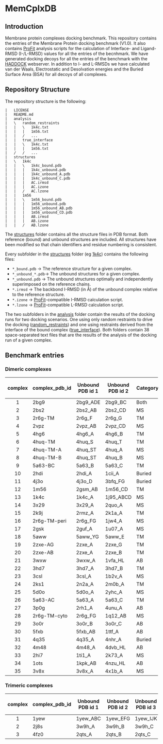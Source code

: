 # MemCplxDB

## Introduction

Membrane protein complexes docking benchmark. This repository contains the
entries of the Membrane Protein docking benchmark (V1.0). It also contains
[ProFit](http://www.bioinf.org.uk/programs/profit/) analysis scripts for
the calculation of Interface- and Ligand-RMSD (I-/L-RMSD) values for all
the entries of the becnhmark. We have generated docking decoys for all the
entries of the benchmark with the [HADDOCK](http://milou.science.uu.nl/services/HADDOCK2.2/)
webserver. In addition to I- and L-RMSDs we have calculated van der Waals,
Electrostatic and Desolvation energies and the Buried Surface Area (BSA)
for all decoys of all complexes.

## Repository Structure

The repository structure is the following:

    |   LICENSE
    |   README.md
    |   analysis
    |   \   random_restraints
    |   |   \   1k4c.txt
    |   |   |   1m56.txt
    |   |   /   ...
    |   |   true_interface
    |   |   \   1k4c.txt
    |   |   |   1m56.txt
    |   /   /   ...
    |   structures
    |   \   1k4c
    |   |   \   1k4c_bound.pdb
    |   |   |   1k4c_unbound.pdb
    |   |   |   1k4c_unbound_A.pdb
    |   |   |   1k4c_unbound_C.pdb
    |   |   |   AC.irmsd
    |   |   |   AC.izone
    |   |   /   AC.lzone
    |   |   1m56
    |   |   \   1m56_bound.pdb
    |   |   |   1m56_unbound.pdb
    |   |   |   1m56_unbound_AB.pdb
    |   |   |   1m56_unbound_CD.pdb
    |   |   |   AB.irmsd
    |   |   |   AB.izone
    |   |   /   AB.lzone

The [structures](structures) folder contains all the structure files in PDB format. Both
reference (bound) and unbound structures are included. All structures have been
modified so that chain identifiers and residue numbering is consistent.

Every subfolder in the [structures](structures) folder (eg [1k4c](structures/1k4c)) contains
the following files:

+ `*_bound.pdb` -> The reference structure for a given complex.
+ `*_unbound_*.pdb`-> The unbound structures for a given complex.
+ `*_unbound.pdb` -> The unbound structures optimally and independently
superimposed on the reference chains.
+ `*.irmsd` -> The backbond I-RMSD (in Å) of the unbound complex relative
to the reference structure.
+ `*.izone` -> [ProFit](http://www.bioinf.org.uk/programs/profit/)-compatible I-RMSD
calculation script.
+ `*.lzone` -> [ProFit](http://www.bioinf.org.uk/programs/profit/)-compatible L-RMSD
calculation script.

The two subfolders in the [analysis](analysis) folder contain the results of the docking
runs for two docking scenarios. One using only random restraints to drive the docking
([random_restraints](analysis/random_restraints)) and one using restraints derived from
the interface of the bound complex ([true_interface](analysis/true_interface)). Both folders
contain 38 space-separated text files that are the results of the analysis of the docking
run of a given complex.

## Benchmark entries

### Dimeric complexes

| complex | complex_pdb_id | Unbound PDB id 1 | Unbound PDB id 2 | Category | Composition |  Difficulty  | Interface RMSD [Å] |
| :-----: | -------------- | ---------------- | ---------------- | -------- | ----------- | -----------  | -----------------: |
| 1       | 2bg9           | 2bg9_ADE         | 2bg9_BC          | Both     | BB          | Bound        | 0                  |
| 2       | 2bs2           | 2bs2_AB          | 2bs2_CD          | MS       | BB          | Bound        | 0                  |
| 3       | 2r6g-TM        | 2r6g_F           | 2r6g_G           | TM       | BB          | Bound        | 0                  |
| 4       | 2vpz           | 2vpz_AB          | 2vpz_CD          | MS       | BB          | Bound        | 0                  |
| 5       | 4hg6           | 4hg6_A           | 4hg6_B           | TM       | BB          | Bound        | 0                  |
| 6       | 4huq-TM        | 4huq_S           | 4huq_T           | TM       | BB          | Bound        | 0                  |
| 7       | 4huq-TM-A      | 4huq_ST          | 4huq_A           | MS       | BB          | Bound        | 0                  |
| 8       | 4huq-TM-B      | 4huq_ST          | 4huq_B           | MS       | BB          | Bound        | 0                  |
| 9       | 5a63-BC        | 5a63_B           | 5a63_C           | TM       | BB          | Bound        | 0                  |
| 10      | 2hdi           | 2hdi_A           | 1cii_A           | Buried   | UB          | Easy         | 0.361              |
| 11      | 4j3o           | 4j3o_D           | 3bfq_FG          | Buried   | UB          | Easy         | 0.392              |
| 12      | 1m56           | 2gsm_AB          | 1m56_CD          | TM       | UB          | Easy         | 0.572              |
| 13      | 1k4c           | 1k4c_A           | 1j95_ABCD        | MS       | UU          | Easy         | 0.638              |
| 14      | 3x29           | 3x29_A           | 2quo_A           | MS       | UB          | Easy         | 0.673              |
| 15      | 2k9j           | 2rmz_A           | 2k1a_A           | TM       | UU          | Easy         | 0.678              |
| 16      | 2r6g-TM-peri   | 2r6g_FG          | 1jw4_A           | MS       | UB          | Easy         | 0.716              |
| 17      | 2gsk           | 2guf_A           | 1u07_A           | MS       | UU          | Easy         | 0.86               |
| 18      | 5aww           | 5aww_YG          | 5aww_E           | TM       | UB          | Easy         | 0.868              |
| 19      | 2zxe-AG        | 2zxe_A           | 2zxe_G           | TM       | UB          | Easy         | 0.919              |
| 20      | 2zxe-AB        | 2zxe_A           | 2zxe_B           | TM       | UB          | Easy         | 0.94               |
| 21      | 3wxw           | 3wxw_A           | 1vfa_HL          | AB       | UB          | Easy         | 0.982              |
| 22      | 3hd7           | 3hd7_A           | 3hd7_B           | TM       | UU          | Intermediate | 1.024              |
| 23      | 3csl           | 3csl_A           | 1b2v_A           | MS       | UB          | Intermediate | 1.065              |
| 24      | 2ks1           | 2n2a_A           | 2m0b_A           | TM       | UU          | Intermediate | 1.158              |
| 25      | 5d0o           | 5d0o_A           | 2yhc_A           | MS       | UB          | Intermediate | 1.182              |
| 26      | 5a63-AC        | 5a63_A           | 5a63_C           | TM       | UB          | Intermediate | 1.218              |
| 27      | 3p0g           | 2rh1_A           | 4unu_A           | AB       | UU          | Intermediate | 1.26               |
| 28      | 2r6g-TM-cyto   | 2r6g_FG          | 1q12_AB          | MS       | UB          | Intermediate | 1.363              |
| 29      | 3o0r           | 3o0r_B           | 3o0r_C           | AB       | UB          | Intermediate | 1.445              |
| 30      | 5fxb           | 5fxb_AB          | 1ttf_A           | AB       | UB          | Intermediate | 1.475              |
| 31      | 4q35           | 4q35_A           | 4nhr_A           | Buried   | UB          | Hard         | 2.061              |
| 32      | 4m48           | 4m48_A           | 4dvb_HL          | AB       | UB          | Hard         | 2.335              |
| 33      | 2hi7           | 1ti1_A           | 2k73_A           | MS       | UU          | Hard         | 2.588              |
| 34      | 1ots           | 1kpk_AB          | 4nzu_HL          | AB       | UU          | Hard         | 3                  |
| 35      | 3v8x           | 3v8x_A           | 4x1b_A           | MS       | UB          | Hard         | 3.422              |

### Trimeric complexes

| complex | complex_pdb_id | Unbound PDB id 1 | Unbound PDB id 2 | Unbound PDB id 3 | Category | Composition |  Difficulty  | Interface RMSD [Å] |
| :-----: | -------------- | ---------------- | ---------------- | ---------------- | -------- | ----------- |  ----------  | -----------------: |
| 1       | 1yew           | 1yew_ABC         | 1yew_EFG         | 1yew_IJK         | Both     | BBB         | Bound        | 0                  |
| 2       | 2j8s           | 3w9h_A           | 3w9h_B           | 3w9h_C           | Both     | UUU         | Easy         | 0.648              |
| 3       | 4fz0           | 2qts_A           | 2qts_B           | 2qts_C           | Both     | UUU         | Intermediate | 1.18               |
